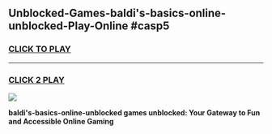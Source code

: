 
## Unblocked-Games-baldi's-basics-online-unblocked-Play-Online #casp5
<h3>
<a href="https://news.freeplayer.one?title=baldi's-basics-online-unblocked&ref=3">CLICK TO PLAY</a></h3>
<hr>

<h3>
<a href="https://news.freeplayer.one?title=baldi's-basics-online-unblocked&ref=3">CLICK 2 PLAY</a>
  
</h3>

<a href="https://news.freeplayer.one?title=baldi's-basics-online-unblocked&ref=3"><img src="https://clearcache.store/games.png"></a>


**baldi's-basics-online-unblocked games unblocked: Your Gateway to Fun and Accessible Online Gaming**
